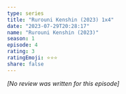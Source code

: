```yaml
---
type: series
title: "Rurouni Kenshin (2023) 1x4"
date: "2023-07-29T20:28:17"
name: "Rurouni Kenshin (2023)"
season: 1
episode: 4
rating: 3
ratingEmoji: ⭐️⭐️⭐️
share: false
---
```


_[No review was written for this episode]_
